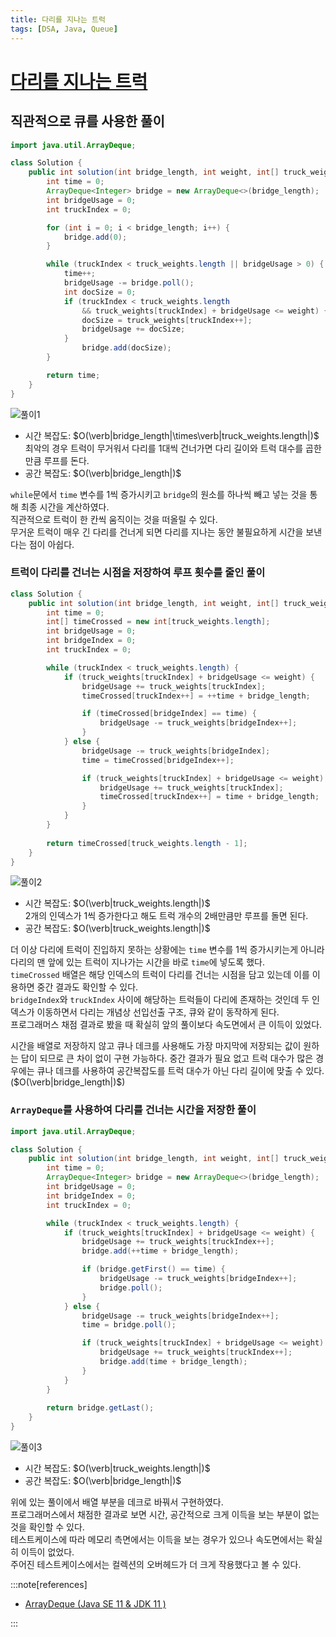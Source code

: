 ```yaml
---
title: 다리를 지나는 트럭
tags: [DSA, Java, Queue]
---
```


# [다리를 지나는 트럭](https://school.programmers.co.kr/learn/courses/30/lessons/42583)

## 직관적으로 큐를 사용한 풀이

```java
import java.util.ArrayDeque;

class Solution {
    public int solution(int bridge_length, int weight, int[] truck_weights) {
        int time = 0;
        ArrayDeque<Integer> bridge = new ArrayDeque<>(bridge_length);
        int bridgeUsage = 0;
        int truckIndex = 0;

        for (int i = 0; i < bridge_length; i++) {
            bridge.add(0);
        }

        while (truckIndex < truck_weights.length || bridgeUsage > 0) {
            time++;
            bridgeUsage -= bridge.poll();
            int docSize = 0;
            if (truckIndex < truck_weights.length
                && truck_weights[truckIndex] + bridgeUsage <= weight) {
                docSize = truck_weights[truckIndex++];
                bridgeUsage += docSize;
            }
                bridge.add(docSize);
        }

        return time;
    }
}
```

![풀이1](trucks1.png)

- 시간 복잡도: $O(\verb|bridge_length|\times\verb|truck_weights.length|)$  
최악의 경우 트럭이 무거워서 다리를 1대씩 건너가면 다리 길이와 트럭 대수를 곱한 만큼 루프를 돈다.
- 공간 복잡도: $O(\verb|bridge_length|)$

`while`문에서 `time` 변수를 1씩 증가시키고 `bridge`의 원소를 하나씩 빼고 넣는 것을 통해 최종 시간을 계산하였다.  
직관적으로 트럭이 한 칸씩 움직이는 것을 떠올릴 수 있다.  
무거운 트럭이 매우 긴 다리를 건너게 되면 다리를 지나는 동안 불필요하게 시간을 보낸다는 점이 아쉽다.

### 트럭이 다리를 건너는 시점을 저장하여 루프 횟수를 줄인 풀이

```java
class Solution {
    public int solution(int bridge_length, int weight, int[] truck_weights) {
        int time = 0;
        int[] timeCrossed = new int[truck_weights.length];
        int bridgeUsage = 0;
        int bridgeIndex = 0;
        int truckIndex = 0;

        while (truckIndex < truck_weights.length) {
            if (truck_weights[truckIndex] + bridgeUsage <= weight) {
                bridgeUsage += truck_weights[truckIndex];
                timeCrossed[truckIndex++] = ++time + bridge_length;

                if (timeCrossed[bridgeIndex] == time) {
                    bridgeUsage -= truck_weights[bridgeIndex++];
                }
            } else {
                bridgeUsage -= truck_weights[bridgeIndex];
                time = timeCrossed[bridgeIndex++];

                if (truck_weights[truckIndex] + bridgeUsage <= weight) {
                    bridgeUsage += truck_weights[truckIndex];
                    timeCrossed[truckIndex++] = time + bridge_length;
                }
            }
        }
        
        return timeCrossed[truck_weights.length - 1];
    }
}
```

![풀이2](trucks2.png)

- 시간 복잡도: $O(\verb|truck_weights.length|)$  
2개의 인덱스가 1씩 증가한다고 해도 트럭 개수의 2배만큼만 루프를 돌면 된다.
- 공간 복잡도: $O(\verb|truck_weights.length|)$

더 이상 다리에 트럭이 진입하지 못하는 상황에는  `time` 변수를 1씩 증가시키는게 아니라 다리의 맨 앞에 있는 트럭이 지나가는 시간을 바로 `time`에 넣도록 했다.  
`timeCrossed` 배열은 해당 인덱스의 트럭이 다리를 건너는 시점을 담고 있는데 이를 이용하면 중간 결과도 확인할 수 있다.  
`bridgeIndex`와 `truckIndex` 사이에 해당하는 트럭들이 다리에 존재하는 것인데 두 인덱스가 이동하면서 다리는 개념상 선입선출 구조, 큐와 같이 동작하게 된다.  
프로그래머스 채점 결과로 봤을 때 확실히 앞의 풀이보다 속도면에서 큰 이득이 있었다.

시간을 배열로 저장하지 않고 큐나 데크를 사용해도 가장 마지막에 저장되는 값이 원하는 답이 되므로 큰 차이 없이 구현 가능하다. 중간 결과가 필요 없고 트럭 대수가 많은 경우에는 큐나 데크를 사용하여 공간복잡도를 트럭 대수가 아닌 다리 길이에 맞출 수 있다. ($O(\verb|bridge_length|)$)

### `ArrayDeque`를 사용하여 다리를 건너는 시간을 저장한 풀이

```java
import java.util.ArrayDeque;

class Solution {
    public int solution(int bridge_length, int weight, int[] truck_weights) {
        int time = 0;
        ArrayDeque<Integer> bridge = new ArrayDeque<>(bridge_length);
        int bridgeUsage = 0;
        int bridgeIndex = 0;
        int truckIndex = 0;

        while (truckIndex < truck_weights.length) {
            if (truck_weights[truckIndex] + bridgeUsage <= weight) {
                bridgeUsage += truck_weights[truckIndex++];
                bridge.add(++time + bridge_length);

                if (bridge.getFirst() == time) {
                    bridgeUsage -= truck_weights[bridgeIndex++];
                    bridge.poll();
                }
            } else {
                bridgeUsage -= truck_weights[bridgeIndex++];
                time = bridge.poll();

                if (truck_weights[truckIndex] + bridgeUsage <= weight) {
                    bridgeUsage += truck_weights[truckIndex++];
                    bridge.add(time + bridge_length);
                }
            }
        }
        
        return bridge.getLast();
    }
}
```

![풀이3](trucks3.png)

- 시간 복잡도: $O(\verb|truck_weights.length|)$
- 공간 복잡도: $O(\verb|bridge_length|)$

위에 있는 풀이에서 배열 부분을 데크로 바꿔서 구현하였다.  
프로그래머스에서 채점한 결과로 보면 시간, 공간적으로 크게 이득을 보는 부분이 없는 것을 확인할 수 있다.  
테스트케이스에 따라 메모리 측면에서는 이득을 보는 경우가 있으나 속도면에서는 확실히 이득이 없었다.  
주어진 테스트케이스에서는 컬렉션의 오버헤드가 더 크게 작용했다고 볼 수 있다.

:::note[references]

- [ArrayDeque (Java SE 11 & JDK 11 )](https://docs.oracle.com/en/java/javase/11/docs/api/java.base/java/util/ArrayDeque.html)

:::
